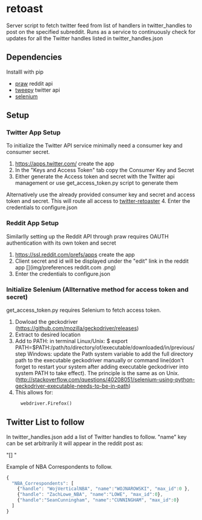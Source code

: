 # retoast
Server script to fetch twitter feed from list of handlers in twitter_handles to post on the specified subreddit.  Runs as a service to continuously check for updates for all the Twitter handles listed in twitter_handles.json

## Dependencies

Installl with pip

* [praw](https://github.com/praw-dev/praw) reddit api
* [tweepy](https://github.com/praw-dev/praw) twitter api
* [selenium](https://github.com/baijum/selenium-python)

## Setup

### Twitter App Setup

To initialize the Twitter API service minimally need a consumer key and consumer secret.

1. https://apps.twitter.com/ create the app
2. In the "Keys and Access Token" tab copy the Consumer Key and Secret
3. Either generate the Access token and secret with the Twitter api management or use
   get_access_token.py script to generate them

  Alternatively use the already provided consumer key and secret and access token and secret.
  This will route all access to [twitter-retoaster](https://apps.twitter.com/app/13462249/show)
4. Enter the credentials to configure.json

### Reddit App Setup

Similarlly setting up the Reddit API through praw requires OAUTH authentication with its own
token and secret

1. https://ssl.reddit.com/prefs/apps create the app
2. Client secret and id will be displayed under the "edit" link in the reddit app
[](img/preferences  reddit.com .png)
3. Enter the credentials to configure.json

### Initialize Selenium (Allternative method for access token and secret)

get_access_token.py requires Selenium to fetch access token.

1. Dowload the geckodriver (https://github.com/mozilla/geckodriver/releases)
2. Extract to desired location
3. Add to PATH: in terminal
  Linux/Unix:
    $ export PATH=$PATH:/path/to/directory/of/executable/downloaded/in/previous/step
  Windows:
    update the Path system variable to add the full directory path to the executable geckodriver manually or command line(don't forget to restart your system after adding executable geckodriver into system PATH to take effect). The principle is the same as on Unix.
    (http://stackoverflow.com/questions/40208051/selenium-using-python-geckodriver-executable-needs-to-be-in-path)
4. This allows for:
    ```python
      webdriver.Firefox()
    ```
## Twitter List to follow

In twitter_handles.json add a list of Twitter handles to follow.  "name" key can be set arbitrarily it will appear in the reddit
post as:

"[<name>] <tweet content from the handle>"

Example of NBA Correspondents to follow.

```javascript
{
  "NBA_Correspondents": [
    {"handle": "WojVerticalNBA", "name":"WOJNAROWSKI", "max_id":0 },
    {"handle": "ZachLowe_NBA", "name":"LOWE", "max_id":0},
    {"handle":"SeanCunningham", "name":"CUNNINGHAM", "max_id":0}
  ]
}
```
